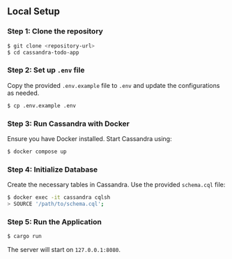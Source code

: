 ## Local Setup

### Step 1: Clone the repository
```bash
$ git clone <repository-url>
$ cd cassandra-todo-app
```

### Step 2: Set up `.env` file
Copy the provided `.env.example` file to `.env` and update the configurations as needed.
```bash
$ cp .env.example .env
```

### Step 3: Run Cassandra with Docker
Ensure you have Docker installed. Start Cassandra using:
```bash
$ docker compose up
```

### Step 4: Initialize Database
Create the necessary tables in Cassandra. Use the provided `schema.cql` file:
```bash
$ docker exec -it cassandra cqlsh
> SOURCE '/path/to/schema.cql';
```

### Step 5: Run the Application
```bash
$ cargo run
```
The server will start on `127.0.0.1:8080`.
